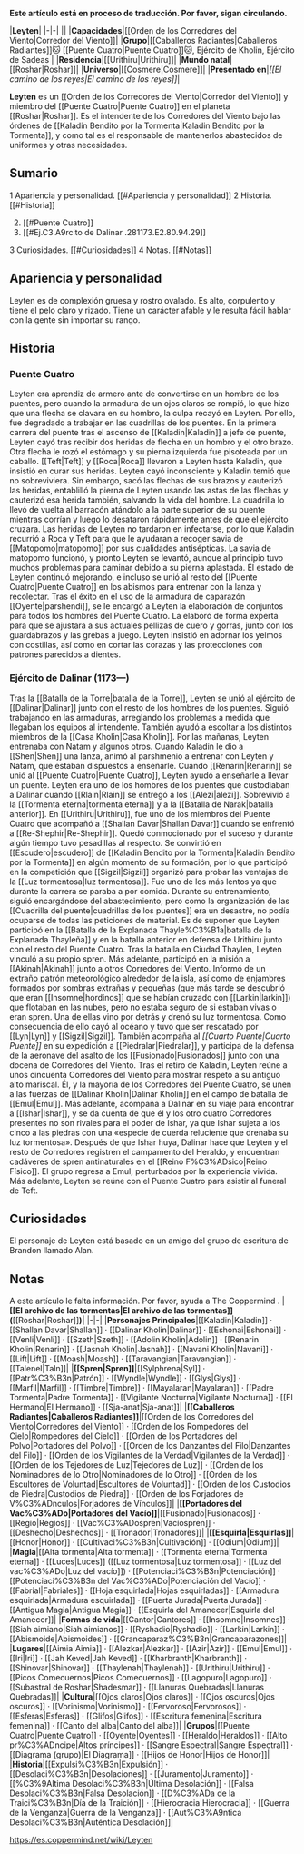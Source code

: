 **Este artículo está en proceso de traducción. Por favor, sigan circulando.**


|**Leyten**|
|-|-|
||
|**Capacidades**|[[Orden de los Corredores del Viento\|Corredor del Viento]]|
|**Grupo**|[[Caballeros Radiantes\|Caballeros Radiantes]]🐱︎ [[Puente Cuatro\|Puente Cuatro]]🐱︎, Ejército de Kholin, Ejército de Sadeas |
|**Residencia**|[[Urithiru\|Urithiru]]|
|**Mundo natal**|[[Roshar\|Roshar]]|
|**Universo**|[[Cosmere\|Cosmere]]|
|**Presentado en**|*[[El camino de los reyes\|El camino de los reyes]]*|

**Leyten** es un [[Orden de los Corredores del Viento\|Corredor del Viento]] y miembro del [[Puente Cuatro\|Puente Cuatro]] en el planeta [[Roshar\|Roshar]]. Es el intendente de los Corredores del Viento bajo las órdenes de [[Kaladin Bendito por la Tormenta\|Kaladin Bendito por la Tormenta]], y como tal es el responsable de mantenerlos abastecidos de uniformes y otras necesidades.

## Sumario

1 Apariencia y personalidad. [[#Apariencia y personalidad]] 
2 Historia. [[#Historia]] 

2. [[#Puente Cuatro]] 
2. [[#Ej.C3.A9rcito de Dalinar .281173.E2.80.94.29]] 


3 Curiosidades. [[#Curiosidades]] 
4 Notas. [[#Notas]] 


## Apariencia y personalidad
Leyten es de complexión gruesa y rostro ovalado. Es alto, corpulento y tiene el pelo claro y rizado. Tiene un carácter afable y le resulta fácil hablar con la gente sin importar su rango.

## Historia
### Puente Cuatro
Leyten era aprendiz de armero ante de convertirse en un hombre de los puentes, pero cuando la armadura de un ojos claros se rompió, lo que hizo que una flecha se clavara en su hombro, la culpa recayó en Leyten. Por ello, fue degradado a trabajar en las cuadrillas de los puentes.
En la primera carrera del puente tras el ascenso de [[Kaladin\|Kaladin]] a jefe de puente, Leyten cayó tras recibir dos heridas de flecha en un hombro y el otro brazo. Otra flecha le rozó el estómago y su pierna izquierda fue pisoteada por un caballo. [[Teft\|Teft]] y [[Roca\|Roca]] llevaron a Leyten hasta Kaladin, que insistió en curar sus heridas. Leyten cayó inconsciente y Kaladin temió que no sobreviviera. Sin embargo, sacó las flechas de sus brazos y cauterizó las heridas, entablilló la pierna de Leyten usando las astas de las flechas y cauterizó esa herida también, salvando la vida del hombre. La cuadrilla lo llevó de vuelta al barracón atándolo a la parte superior de su puente mientras corrían y luego lo desataron rápidamente antes de que el ejército cruzara.
Las heridas de Leyten no tardaron en infectarse, por lo que Kaladin recurrió a Roca y Teft para que le ayudaran a recoger savia de [[Matopomo\|matopomo]] por sus cualidades antisépticas. La savia de matopomo funcionó, y pronto Leyten se levantó, aunque al principio tuvo muchos problemas para caminar debido a su pierna aplastada.
El estado de Leyten continuó mejorando, e incluso se unió al resto del [[Puente Cuatro\|Puente Cuatro]] en los abismos para entrenar con la lanza y recolectar. Tras el éxito en el uso de la armadura de caparazón [[Oyente\|parshendi]], se le encargó a Leyten la elaboración de conjuntos para todos los hombres del Puente Cuatro. La elaboró de forma experta para que se ajustara a sus actuales pellizas de cuero y gorras, junto con los guardabrazos y las grebas a juego. Leyten insistió en adornar los yelmos con costillas, así como en cortar las corazas y las protecciones con patrones parecidos a dientes.

### Ejército de Dalinar (1173—)
Tras la [[Batalla de la Torre\|batalla de la Torre]], Leyten se unió al ejército de [[Dalinar\|Dalinar]] junto con el resto de los hombres de los puentes. Siguió trabajando en las armaduras, arreglando los problemas a medida que llegaban los equipos al intendente. También ayudó a escoltar a los distintos miembros de la [[Casa Kholin\|Casa Kholin]]. Por las mañanas, Leyten entrenaba con Natam y algunos otros. Cuando Kaladin le dio a [[Shen\|Shen]] una lanza, animó al parshmenio a entrenar con Leyten y Natam, que estaban dispuestos a enseñarle. Cuando [[Renarin\|Renarin]] se unió al [[Puente Cuatro\|Puente Cuatro]], Leyten ayudó a enseñarle a llevar un puente.
Leyten era uno de los hombres de los puentes que custodiaban a Dalinar cuando [[Rlain\|Rlain]] se entregó a los [[Alezi\|alezi]]. Sobrevivió a la [[Tormenta eterna\|tormenta eterna]] y a la [[Batalla de Narak\|batalla anterior]]. En [[Urithiru\|Urithiru]], fue uno de los miembros del Puente Cuatro que acompañó a [[Shallan Davar\|Shallan Davar]] cuando se enfrentó a [[Re-Shephir\|Re-Shephir]]. Quedó conmocionado por el suceso y durante algún tiempo tuvo pesadillas al respecto.
Se convirtió en [[Escudero\|escudero]] de [[Kaladin Bendito por la Tormenta\|Kaladin Bendito por la Tormenta]] en algún momento de su formación, por lo que participó en la competición que [[Sigzil\|Sigzil]] organizó para probar las ventajas de la [[Luz tormentosa\|luz tormentosa]]. Fue uno de los más lentos ya que durante la carrera se paraba a por comida. Durante su entrenamiento, siguió encargándose del abastecimiento, pero como la organización de las [[Cuadrilla del puente\|cuadrillas de los puentes]] era un desastre, no podía ocuparse de todas las peticiones de material.
Es de suponer que Leyten participó en la [[Batalla de la Explanada Thayle%C3%B1a\|batalla de la Explanada Thayleña]] y en la batalla anterior en defensa de Urithiru junto con el resto del Puente Cuatro.
Tras la batalla en Ciudad Thaylen, Leyten vinculó a su propio spren. Más adelante, participó en la misión a [[Akinah\|Akinah]] junto a otros Corredores del Viento. Informó de un extraño patrón meteorológico alrededor de la isla, así como de enjambres formados por sombras extrañas y pequeñas (que más tarde se descubrió que eran [[Insomne\|hordinos]] que se habían cruzado con [[Larkin\|larkin]]) que flotaban en las nubes, pero no estaba seguro de si estaban vivas o eran spren. Una de ellas vino por detrás y drenó su luz tormentosa. Como consecuencia de ello cayó al océano y tuvo que ser rescatado por [[Lyn\|Lyn]] y [[Sigzil\|Sigzil]].
También acompaña al *[[Cuarto Puente\|Cuarto Puente]]* en su expedición a [[Piedralar\|Piedralar]], y participa de la defensa de la aeronave del asalto de los [[Fusionado\|Fusionados]] junto con una docena de Corredores del Viento. Tras el retiro de Kaladin, Leyten reúne a unos cincuenta Corredores del Viento para mostrar respeto a su antiguo alto mariscal. Él, y la mayoría de los Corredores del Puente Cuatro, se unen a las fuerzas de [[Dalinar Kholin\|Dalinar Kholin]] en el campo de batalla de [[Emul\|Emul]].
Más adelante, acompaña a Dalinar en su viaje para encontrar a [[Ishar\|Ishar]], y se da cuenta de que él y los otro cuatro Corredores presentes no son rivales para el poder de Ishar, ya que Ishar sujeta a los cinco a las piedras con una «especie de cuerda reluciente que drenaba su luz tormentosa». Después de que Ishar huya, Dalinar hace que Leyten y el resto de Corredores registren el campamento del Heraldo, y encuentran cadáveres de spren antinaturales en el [[Reino F%C3%ADsico\|Reino Físico]]. El grupo regresa a Emul, perturbados por la experiencia vivida. Más adelante, Leyten se reúne con el Puente Cuatro para asistir al funeral de Teft.

## Curiosidades
El personaje de Leyten está basado en un amigo del grupo de escritura de Brandon llamado Alan.
## Notas

A este artículo le falta información. Por favor, ayuda a The Coppermind .
|**[[El archivo de las tormentas\|El archivo de las tormentas]] (**[[Roshar\|Roshar]]**)**|
|-|-|
|**Personajes Principales**|[[Kaladin\|Kaladin]] · [[Shallan Davar\|Shallan]] · [[Dalinar Kholin\|Dalinar]] · [[Eshonai\|Eshonai]] · [[Venli\|Venli]] · [[Szeth\|Szeth]] · [[Adolin Kholin\|Adolin]] · [[Renarin Kholin\|Renarin]] · [[Jasnah Kholin\|Jasnah]] · [[Navani Kholin\|Navani]] · [[Lift\|Lift]] · [[Moash\|Moash]] · [[Taravangian\|Taravangian]] · [[Talenel\|Taln]]|
|**[[Spren\|Spren]]**|[[Sylphrena\|Syl]] · [[Patr%C3%B3n\|Patrón]] · [[Wyndle\|Wyndle]] · [[Glys\|Glys]] · [[Marfil\|Marfil]] · [[Timbre\|Timbre]] · [[Mayalaran\|Mayalaran]] · [[Padre Tormenta\|Padre Tormenta]] · [[Vigilante Nocturna\|Vigilante Nocturna]] · [[El Hermano\|El Hermano]] · [[Sja-anat\|Sja-anat]]|
|**[[Caballeros Radiantes\|Caballeros Radiantes]]**|[[Orden de los Corredores del Viento\|Corredores del Viento]] · [[Orden de los Rompedores del Cielo\|Rompedores del Cielo]] · [[Orden de los Portadores del Polvo\|Portadores del Polvo]] · [[Orden de los Danzantes del Filo\|Danzantes del Filo]] · [[Orden de los Vigilantes de la Verdad\|Vigilantes de la Verdad]] · [[Orden de los Tejedores de Luz\|Tejedores de Luz]] · [[Orden de los Nominadores de lo Otro\|Nominadores de lo Otro]] · [[Orden de los Escultores de Voluntad\|Escultores de Voluntad]] · [[Orden de los Custodios de Piedra\|Custodios de Piedra]] · [[Orden de los Forjadores de V%C3%ADnculos\|Forjadores de Vínculos]]|
|**[[Portadores del Vac%C3%ADo\|Portadores del Vacío]]**|[[Fusionado\|Fusionados]] · [[Regio\|Regios]] · [[Vac%C3%ADospren\|Vacíospren]] · [[Deshecho\|Deshechos]] · [[Tronador\|Tronadores]]|
|**[[Esquirla\|Esquirlas]]**|[[Honor\|Honor]] · [[Cultivaci%C3%B3n\|Cultivación]] · [[Odium\|Odium]]|
|**Magia**|[[Alta tormenta\|Alta tormenta]] · [[Tormenta eterna\|Tormenta eterna]] · [[Luces\|Luces]] ([[Luz tormentosa\|Luz tormentosa]] · [[Luz del vac%C3%ADo\|Luz del vacío]]) · [[Potenciaci%C3%B3n\|Potenciación]] · [[Potenciaci%C3%B3n del Vac%C3%ADo\|Potenciación del Vacío]] · [[Fabrial\|Fabriales]] · [[Hoja esquirlada\|Hojas esquirladas]] · [[Armadura esquirlada\|Armadura esquirlada]] · [[Puerta Jurada\|Puerta Jurada]] · [[Antigua Magia\|Antigua Magia]] · [[Esquirla del Amanecer\|Esquirla del Amanecer]]|
|**Formas de vida**|[[Cantor\|Cantores]] · [[Insomne\|Insomnes]] · [[Siah aimiano\|Siah aimianos]] · [[Ryshadio\|Ryshadio]] · [[Larkin\|Larkin]] · [[Abismoide\|Abismoides]] · [[Grancaparaz%C3%B3n\|Grancaparazones]]|
|**Lugares**|[[Aimia\|Aimia]] · [[Alezkar\|Alezkar]] · [[Azir\|Azir]] · [[Emul\|Emul]] · [[Iri\|Iri]] · [[Jah Keved\|Jah Keved]] · [[Kharbranth\|Kharbranth]] · [[Shinovar\|Shinovar]] · [[Thaylenah\|Thaylenah]] · [[Urithiru\|Urithiru]] · [[Picos Comecuernos\|Picos Comecuernos]] · [[Lagopuro\|Lagopuro]] · [[Subastral de Roshar\|Shadesmar]] · [[Llanuras Quebradas\|Llanuras Quebradas]]|
|**Cultura**|[[Ojos claros\|Ojos claros]] · [[Ojos oscuros\|Ojos oscuros]] · [[Vorinismo\|Vorinismo]] · [[Fervoroso\|Fervorosos]] · [[Esferas\|Esferas]] · [[Glifos\|Glifos]] · [[Escritura femenina\|Escritura femenina]] · [[Canto del alba\|Canto del alba]]|
|**Grupos**|[[Puente Cuatro\|Puente Cuatro]] · [[Oyente\|Oyentes]] · [[Heraldo\|Heraldos]] · [[Alto pr%C3%ADncipe\|Altos príncipes]] · [[Sangre Espectral\|Sangre Espectral]] · [[Diagrama (grupo)\|El Diagrama]] · [[Hijos de Honor\|Hijos de Honor]]|
|**Historia**|[[Expulsi%C3%B3n\|Expulsión]] · [[Desolaci%C3%B3n\|Desolaciones]] · [[Juramento\|Juramento]] · [[%C3%9Altima Desolaci%C3%B3n\|Última Desolación]] · [[Falsa Desolaci%C3%B3n\|Falsa Desolación]] · [[D%C3%ADa de la Traici%C3%B3n\|Día de la Traición]] · [[Hierocracia\|Hierocracia]] · [[Guerra de la Venganza\|Guerra de la Venganza]] · [[Aut%C3%A9ntica Desolaci%C3%B3n\|Auténtica Desolación]]|



https://es.coppermind.net/wiki/Leyten